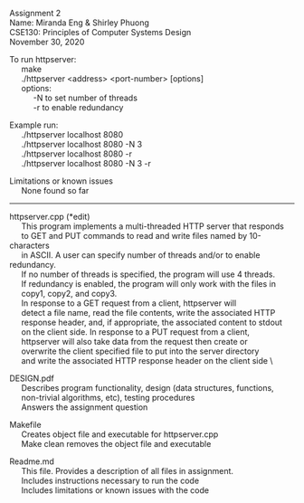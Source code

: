 Assignment 2 \
Name: Miranda Eng & Shirley Phuong \
CSE130: Principles of Computer Systems Design \
November 30, 2020

To run httpserver: \
	&ensp;&ensp;&ensp;make \
	&ensp;&ensp;&ensp;./httpserver &lt;address&gt; &lt;port-number&gt; [options] \
	&ensp;&ensp;&ensp;options: \
	&ensp;&ensp;&ensp;&ensp;&ensp;&ensp;-N to set number of threads \
	&ensp;&ensp;&ensp;&ensp;&ensp;&ensp;-r to enable redundancy

Example run:  
	&ensp;&ensp;&ensp;./httpserver localhost 8080 \
	&ensp;&ensp;&ensp;./httpserver localhost 8080 -N 3 \
	&ensp;&ensp;&ensp;./httpserver localhost 8080 -r \
	&ensp;&ensp;&ensp;./httpserver localhost 8080 -N 3 -r

Limitations or known issues \
	&ensp;&ensp;&ensp;None found so far

-------------------------------------------------

httpserver.cpp (\*edit) \
	&ensp;&ensp;&ensp;This program implements a multi-threaded HTTP server that responds \
	&ensp;&ensp;&ensp;to GET and PUT commands to read and write files named by 10-characters \
	&ensp;&ensp;&ensp;in ASCII. A user can specify number of threads and/or to enable redundancy. \
	&ensp;&ensp;&ensp;If no number of threads is specified, the program will use 4 threads. \
	&ensp;&ensp;&ensp;If redundancy is enabled, the program will only work with the files in \
	&ensp;&ensp;&ensp;copy1, copy2, and copy3. \
	&ensp;&ensp;&ensp;In response to a GET request from a client, httpserver will \
	&ensp;&ensp;&ensp;detect a file name, read the file contents, write the associated HTTP \
	&ensp;&ensp;&ensp;response header, and, if appropriate, the associated content to stdout \
	&ensp;&ensp;&ensp;on the client side. In response to a PUT request from a client, \
	&ensp;&ensp;&ensp;httpserver will also take data from the request then create or \
	&ensp;&ensp;&ensp;overwrite the client specified file to put into the server directory \
	&ensp;&ensp;&ensp;and write the associated HTTP response header on the client side \


DESIGN.pdf  
	&ensp;&ensp;&ensp;Describes program functionality, design (data structures, functions, \
	&ensp;&ensp;&ensp;non-trivial algorithms, etc), testing procedures \
	&ensp;&ensp;&ensp;Answers the assignment question  

Makefile  
	&ensp;&ensp;&ensp;Creates object file and executable for httpserver.cpp \
	&ensp;&ensp;&ensp;Make clean removes the object file and executable  

Readme.md  
	&ensp;&ensp;&ensp;This file. Provides a description of all files in assignment. \
	&ensp;&ensp;&ensp;Includes instructions necessary to run the code \
	&ensp;&ensp;&ensp;Includes limitations or known issues with the code